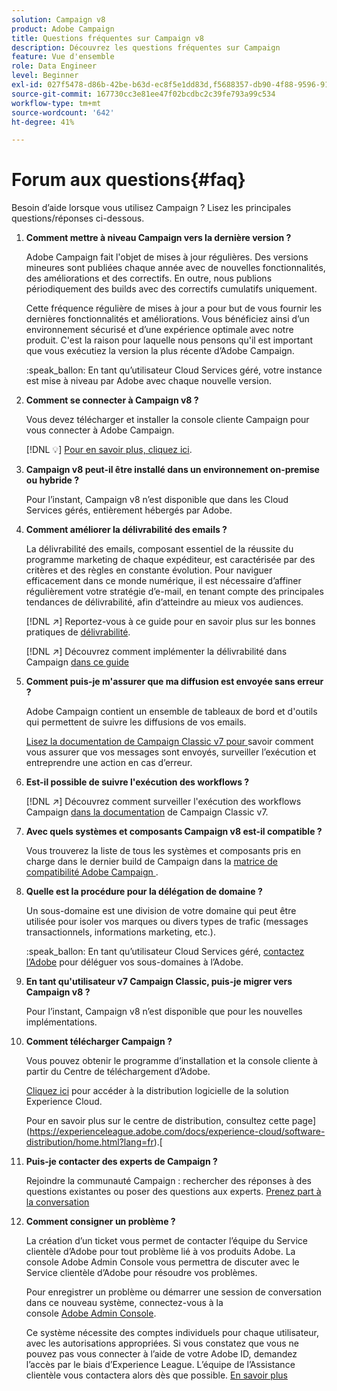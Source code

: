 ```yaml
---
solution: Campaign v8
product: Adobe Campaign
title: Questions fréquentes sur Campaign v8
description: Découvrez les questions fréquentes sur Campaign
feature: Vue d'ensemble
role: Data Engineer
level: Beginner
exl-id: 027f5478-d86b-42be-b63d-ec8f5e1dd83d,f5688357-db90-4f88-9596-91e9d0a20d75
source-git-commit: 167730cc3e81ee47f02bcdbc2c39fe793a99c534
workflow-type: tm+mt
source-wordcount: '642'
ht-degree: 41%

---
```


# Forum aux questions{#faq}

Besoin d’aide lorsque vous utilisez Campaign ? Lisez les principales questions/réponses ci-dessous.

1. **Comment mettre à niveau Campaign vers la dernière version ?**

   Adobe Campaign fait l&#39;objet de mises à jour régulières. Des versions mineures sont publiées chaque année avec de nouvelles fonctionnalités, des améliorations et des correctifs. En outre, nous publions périodiquement des builds avec des correctifs cumulatifs uniquement.

   Cette fréquence régulière de mises à jour a pour but de vous fournir les dernières fonctionnalités et améliorations. Vous bénéficiez ainsi d’un environnement sécurisé et d’une expérience optimale avec notre produit. C&#39;est la raison pour laquelle nous pensons qu&#39;il est important que vous exécutiez la version la plus récente d’Adobe Campaign.

   :speak_ballon: En tant qu’utilisateur Cloud Services géré, votre instance est mise à niveau par Adobe avec chaque nouvelle version.

1. **Comment se connecter à Campaign v8 ?**

   Vous devez télécharger et installer la console cliente Campaign pour vous connecter à Adobe Campaign.

   [!DNL :bulb:] [Pour en savoir plus, cliquez ici](connect.md).

1. **Campaign v8 peut-il être installé dans un environnement on-premise ou hybride ?**

   Pour l’instant, Campaign v8 n’est disponible que dans les Cloud Services gérés, entièrement hébergés par Adobe.

1. **Comment améliorer la délivrabilité des emails ?**

   La délivrabilité des emails, composant essentiel de la réussite du programme marketing de chaque expéditeur, est caractérisée par des critères et des règles en constante évolution. Pour naviguer efficacement dans ce monde numérique, il est nécessaire d’affiner régulièrement votre stratégie d’e-mail, en tenant compte des principales tendances de délivrabilité, afin d’atteindre au mieux vos audiences.

   [!DNL :arrow_upper_right:] Reportez-vous à ce guide pour en savoir plus sur les bonnes pratiques de  [délivrabilité](https://experienceleague.adobe.com/docs/deliverability-learn/deliverability-best-practice-guide/introduction.html?lang=fr).

   [!DNL :arrow_upper_right:] Découvrez comment implémenter la délivrabilité dans Campaign  [dans ce guide](https://experienceleague.adobe.com/docs/deliverability-learn/deliverability-best-practice-guide/additional-resources/general-resources.html)

1. **Comment puis-je m&#39;assurer que ma diffusion est envoyée sans erreur ?**

   Adobe Campaign contient un ensemble de tableaux de bord et d&#39;outils qui permettent de suivre les diffusions de vos emails.

   [Lisez la documentation de Campaign Classic v7 pour ](https://experienceleague.adobe.com/docs/campaign-classic/using/sending-messages/monitoring-deliveries/about-delivery-monitoring.html) savoir comment vous assurer que vos messages sont envoyés, surveiller l’exécution et entreprendre une action en cas d’erreur.

1. **Est-il possible de suivre l&#39;exécution des workflows ?**

   [!DNL :arrow_upper_right:] Découvrez comment surveiller l&#39;exécution des workflows Campaign  [dans la documentation](https://experienceleague.adobe.com/docs/campaign-classic/using/automating-with-workflows/executing-a-workflow/starting-a-workflow.html) de Campaign Classic v7.

1. **Avec quels systèmes et composants Campaign v8 est-il compatible ?**

   Vous trouverez la liste de tous les systèmes et composants pris en charge dans le dernier build de Campaign dans la [matrice de compatibilité Adobe Campaign ](compatibility-matrix.md).

1. **Quelle est la procédure pour la délégation de domaine ?**

   Un sous-domaine est une division de votre domaine qui peut être utilisée pour isoler vos marques ou divers types de trafic (messages transactionnels, informations marketing, etc.).

   :speak_ballon: En tant qu’utilisateur Cloud Services géré, [contactez l’Adobe](../start/campaign-faq.md#support) pour déléguer vos sous-domaines à l’Adobe.

1. **En tant qu&#39;utilisateur v7 Campaign Classic, puis-je migrer vers Campaign v8 ?**

   Pour l’instant, Campaign v8 n’est disponible que pour les nouvelles implémentations.

1. **Comment télécharger Campaign ?**

   Vous pouvez obtenir le programme d’installation et la console cliente à partir du Centre de téléchargement d’Adobe.

   [Cliquez ici](https://experience.adobe.com/#/downloads/content/software-distribution/en/campaign.html) pour accéder à la distribution logicielle de la solution Experience Cloud.

   Pour en savoir plus sur le centre de distribution, consultez cette page](https://experienceleague.adobe.com/docs/experience-cloud/software-distribution/home.html?lang=fr).[

1. **Puis-je contacter des experts de Campaign ?**

   Rejoindre la communauté Campaign : rechercher des réponses à des questions existantes ou poser des questions aux experts. [Prenez part à la conversation](https://experienceleaguecommunities.adobe.com/?profile.language=en)


1. **Comment consigner un problème ?**

   La création d’un ticket vous permet de contacter l’équipe du Service clientèle d’Adobe pour tout problème lié à vos produits Adobe. La console Adobe Admin Console vous permettra de discuter avec le Service clientèle d’Adobe pour résoudre vos problèmes.

   Pour enregistrer un problème ou démarrer une session de conversation dans ce nouveau système, connectez-vous à la console [Adobe Admin Console](https://adminConsole.adobe.com/overview).

   Ce système nécessite des comptes individuels pour chaque utilisateur, avec les autorisations appropriées. Si vous constatez que vous ne pouvez pas vous connecter à l’aide de votre Adobe ID, demandez l’accès par le biais d’Experience League. L’équipe de l’Assistance clientèle vous contactera alors dès que possible. [En savoir plus](https://helpx.adobe.com/fr/enterprise/admin-guide.html/enterprise/using/support-for-experience-cloud.ug.html)
